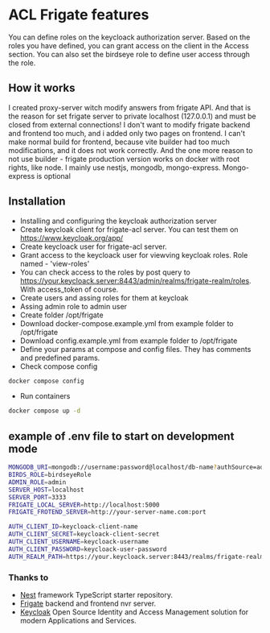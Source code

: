 
# ACL Frigate features
You can define roles on the keycloack authorization server. 
Based on the roles you have defined, you can grant access on the client in the Access section.
You can also set the birdseye role to define user access through the role.


## How it works
I created proxy-server witch modify answers from frigate API. 
And that is the reason for set frigate server to private localhost (127.0.0.1) and must be closed from external connections!
I don't want to modify frigate backend and frontend too much, and i added only two pages on frontend.
I can't make normal build for frontend, because vite builder had too much modifications, and it does not work correctly. 
And the one more reason to not use builder - frigate production version works on docker with root rights, like node.
I mainly use nestjs, mongodb, mongo-express. Mongo-express is optional


## Installation
* Installing and configuring the keycloak authorization server
* Create keycloak client for frigate-acl server. You can test them on https://www.keycloak.org/app/
* Create keycloack user for frigate-acl server.
* Grant access to the keycloack user for viewving keycloak roles. Role named - 'view-roles'
* You can check access to the roles by post query to https://your.keycloack.server:8443/admin/realms/frigate-realm/roles. With access_token of course.
* Create users and assing roles for them at keycloak
* Assing admin role to admin user
* Create folder /opt/frigate
* Download docker-compose.example.yml from example folder to /opt/frigate
* Download config.example.yml from example folder to /opt/frigate
* Define your params at compose and config files. They has comments and predefined params.
* Check compose config
```bash 
docker compose config
``` 
* Run containers 
```bash
docker compose up -d
```

## example of .env file to start on development mode
```bash
MONGODB_URI=mongodb://username:password@localhost/db-name?authSource=admin
BIRDS_ROLE=birdseyeRole
ADMIN_ROLE=admin
SERVER_HOST=localhost
SERVER_PORT=3333
FRIGATE_LOCAL_SERVER=http://localhost:5000
FRIGATE_FROTEND_SERVER=http://your-server-name.com:port

AUTH_CLIENT_ID=keycloack-client-name
AUTH_CLIENT_SECRET=keycloack-client-secret
AUTH_CLIENT_USERNAME=keycloack-username
AUTH_CLIENT_PASSWORD=keycloack-user-password
AUTH_REALM_PATH=https://your.keycloack.server:8443/realms/frigate-realm
```

### Thanks to
* [Nest](https://github.com/nestjs/nest) framework TypeScript starter repository.
* [Frigate](https://github.com/blakeblackshear/frigate) backend and frontend nvr server.
* [Keycloak](https://github.com/keycloak/keycloak) Open Source Identity and Access Management solution for modern Applications and Services.